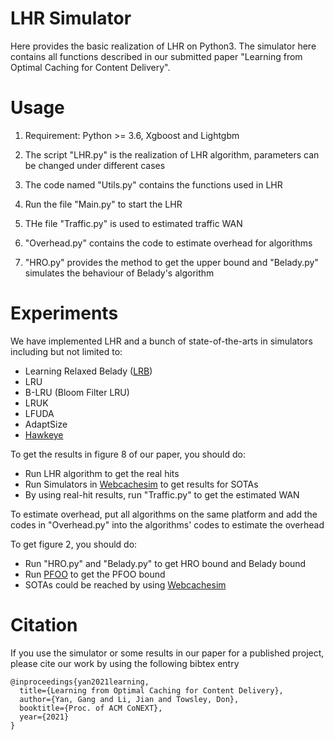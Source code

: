 # LHR Simulator
Here provides the basic realization of LHR on Python3. The simulator here contains all functions described in our submitted paper "Learning from Optimal Caching for Content Delivery".


# Usage
1. Requirement: Python >= 3.6, Xgboost and Lightgbm

2. The script "LHR.py" is the realization of LHR algorithm, parameters can be changed under different cases

3. The code named "Utils.py" contains the functions used in LHR

4. Run the file "Main.py" to start the LHR

5. THe file "Traffic.py" is used to estimated traffic WAN

6. "Overhead.py" contains the code to estimate overhead for algorithms

7. "HRO.py" provides the method to get the upper bound and "Belady.py" simulates the behaviour of Belady's algorithm


# Experiments
We have implemented LHR and a bunch of state-of-the-arts in simulators including but not limited to:
- Learning Relaxed Belady ([LRB](https://www.usenix.org/conference/nsdi20/accepted-papers))
- LRU
- B-LRU (Bloom Filter LRU)
- LRUK
- LFUDA
- AdaptSize
- [Hawkeye](https://ieeexplore.ieee.org/document/7551384/) 

To get the results in figure 8 of our paper, you should do:
- Run LHR algorithm to get the real hits
- Run Simulators in [Webcachesim](https://github.com/sunnyszy/lrb) to get results for SOTAs
- By using real-hit results, run "Traffic.py" to get the estimated WAN

To estimate overhead, put all algorithms on the same platform and add the codes in "Overhead.py" into the algorithms' codes to estimate the overhead

To get figure 2, you should do:
- Run "HRO.py" and "Belady.py" to get HRO bound and Belady bound
- Run [PFOO](https://github.com/dasebe/optimalwebcaching) to get the PFOO bound
- SOTAs could be reached by using [Webcachesim](https://github.com/sunnyszy/lrb)


# Citation
If you use the simulator or some results in our paper for a published project, please cite our work by using the following bibtex entry

```
@inproceedings{yan2021learning,
  title={Learning from Optimal Caching for Content Delivery},
  author={Yan, Gang and Li, Jian and Towsley, Don},
  booktitle={Proc. of ACM CoNEXT},
  year={2021}
}
```





